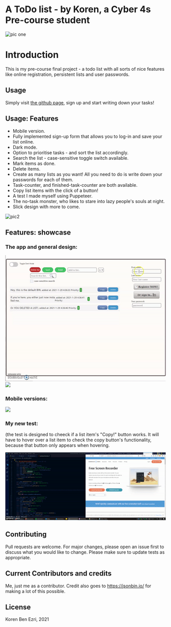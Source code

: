 
# A ToDo list - by Koren, a Cyber 4s Pre-course student
![pic one](https://user-images.githubusercontent.com/73742515/106538153-7ad53600-6504-11eb-8716-d00bdde514a9.PNG)

# Introduction

This is my pre-course final project - a todo list with all sorts of nice features like online registration, persistent lists and user passwords.

## Usage

Simply visit [the github page](https://korenezri.github.io/pre-course-2021-final-boilerplate/src/), sign up and start writing down your tasks!

## Usage: Features

* Mobile version.
* Fully implemented sign-up form that allows you to log-in and save your list online.
* Dark mode.
* Option to prioritise tasks - and sort the list accordingly.
* Search the list - case-sensitive toggle switch available.
* Mark items as done.
* Delete items.
* Create as many lists as you want! All you need to do is write down your passwords for each of them.
* Task-counter, and finished-task-counter are both available.
* Copy list items with the click of a button!
* A test I made myself using Puppeteer.
* The no-task monster, who likes to stare into lazy people's souls at night.
* Slick design with more to come.

![pic2](https://user-images.githubusercontent.com/73742515/106538148-790b7280-6504-11eb-8853-ef968a954135.PNG)


## Features: showcase
### The app and general design:

![](introgif.gif)
![](darkmodegif.gif)

### Mobile versions:

![](responsivitygif.gif)

### My new test:
(the test is designed to cheeck if a list item's "Copy!" button works. It will have to hover over a list item to check the copy button's functionality, because that button only appears when hovering.

![](testgif.gif)

## Contributing
Pull requests are welcome. For major changes, please open an issue first to discuss what you would like to change.
Please make sure to update tests as appropriate.

## Current Contributors and credits

Me, just me as a contributor.
Credit also goes to https://jsonbin.io/ for making a lot of this possible.

## License
Koren Ben Ezri, 2021
